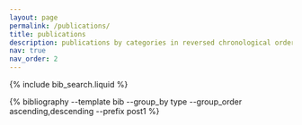 ```yaml
---
layout: page
permalink: /publications/
title: publications
description: publications by categories in reversed chronological order. generated by jekyll-scholar.
nav: true
nav_order: 2
---
```


<!-- _pages/publications.md -->

<!-- Bibsearch Feature -->

{% include bib_search.liquid %}


<div class="publications">
 {% bibliography --template bib --group_by type --group_order ascending,descending --prefix post1 %}
</div>
